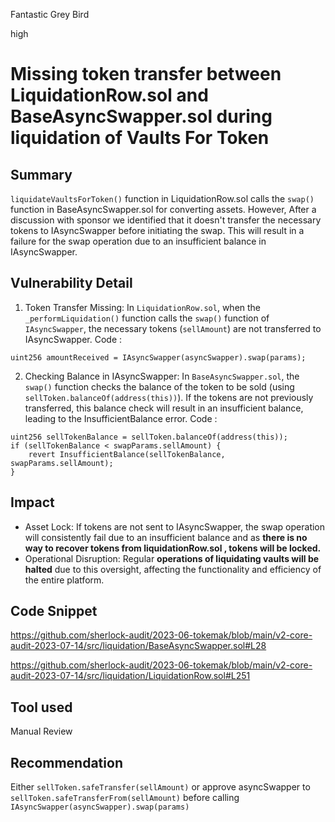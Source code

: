 Fantastic Grey Bird

high

# Missing token transfer between LiquidationRow.sol and BaseAsyncSwapper.sol during liquidation of Vaults For Token
## Summary
`liquidateVaultsForToken()` function in LiquidationRow.sol calls the `swap()` function in BaseAsyncSwapper.sol for converting assets. However, After a discussion with sponsor we identified that it doesn't transfer the necessary tokens to IAsyncSwapper before initiating the swap. This will result in a failure for the swap operation due to an insufficient balance in IAsyncSwapper.

## Vulnerability Detail

1. Token Transfer Missing:
In `LiquidationRow.sol`, when the `_performLiquidation()` function calls the `swap()` function of `IAsyncSwapper`, the necessary tokens (`sellAmount`) are not transferred to IAsyncSwapper.
Code :
```solidity
uint256 amountReceived = IAsyncSwapper(asyncSwapper).swap(params);
```
2. Checking Balance in IAsyncSwapper:
In `BaseAsyncSwapper.sol`, the `swap()` function checks the balance of the token to be sold (using `sellToken.balanceOf(address(this))`). If the tokens are not previously transferred, this balance check will result in an insufficient balance, leading to the InsufficientBalance error.
Code :
```solidity
uint256 sellTokenBalance = sellToken.balanceOf(address(this));
if (sellTokenBalance < swapParams.sellAmount) {
    revert InsufficientBalance(sellTokenBalance, swapParams.sellAmount);
}
```

## Impact

- Asset Lock: If tokens are not sent to IAsyncSwapper, the swap operation will consistently fail due to an insufficient balance and as **there is no way to recover tokens from liquidationRow.sol , tokens will be locked.**
- Operational Disruption: Regular **operations of liquidating vaults will be halted** due to this oversight, affecting the functionality and efficiency of the entire platform.

## Code Snippet

https://github.com/sherlock-audit/2023-06-tokemak/blob/main/v2-core-audit-2023-07-14/src/liquidation/BaseAsyncSwapper.sol#L28

https://github.com/sherlock-audit/2023-06-tokemak/blob/main/v2-core-audit-2023-07-14/src/liquidation/LiquidationRow.sol#L251

## Tool used

Manual Review

## Recommendation

Either `sellToken.safeTransfer(sellAmount)` or approve asyncSwapper to `sellToken.safeTransferFrom(sellAmount)` before calling `IAsyncSwapper(asyncSwapper).swap(params)` 